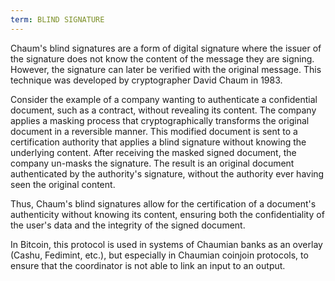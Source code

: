 ```yaml
---
term: BLIND SIGNATURE
---
```


Chaum's blind signatures are a form of digital signature where the issuer of the signature does not know the content of the message they are signing. However, the signature can later be verified with the original message. This technique was developed by cryptographer David Chaum in 1983.

Consider the example of a company wanting to authenticate a confidential document, such as a contract, without revealing its content. The company applies a masking process that cryptographically transforms the original document in a reversible manner. This modified document is sent to a certification authority that applies a blind signature without knowing the underlying content. After receiving the masked signed document, the company un-masks the signature. The result is an original document authenticated by the authority's signature, without the authority ever having seen the original content.

Thus, Chaum's blind signatures allow for the certification of a document's authenticity without knowing its content, ensuring both the confidentiality of the user's data and the integrity of the signed document.

In Bitcoin, this protocol is used in systems of Chaumian banks as an overlay (Cashu, Fedimint, etc.), but especially in Chaumian coinjoin protocols, to ensure that the coordinator is not able to link an input to an output.

